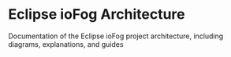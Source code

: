 # Eclipse ioFog Architecture
Documentation of the Eclipse ioFog project architecture, including diagrams, explanations, and guides
